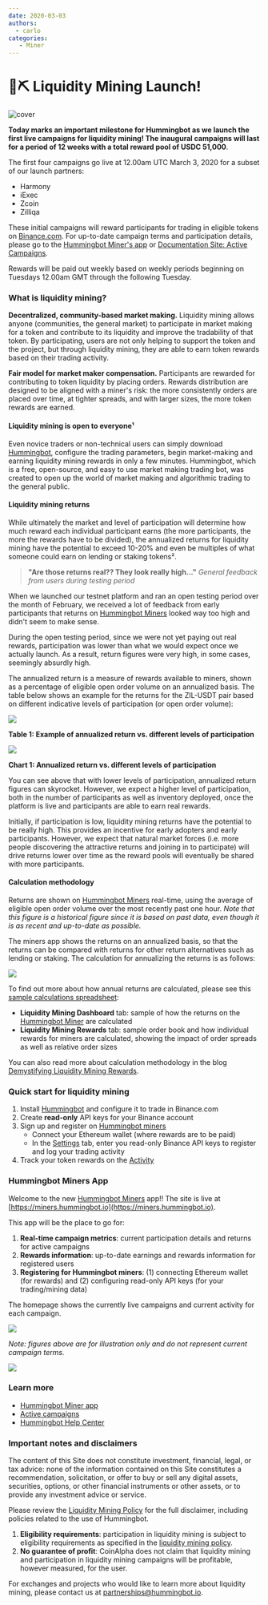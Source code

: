 ```yaml
---
date: 2020-03-03
authors:
  - carlo
categories:
   - Miner
---
```


# 🌊⛏ Liquidity Mining Launch!

![cover](cover.png)

**Today marks an important milestone for Hummingbot as we launch the first live campaigns for liquidity mining! The inaugural campaigns will last for a period of 12 weeks with a total reward pool of USDC 51,000**.

The first four campaigns go live at 12.00am UTC March 3, 2020 for a subset of our launch partners:

- Harmony
- iExec
- Zcoin
- Zilliqa

These initial campaigns will reward participants for trading in eligible tokens on [Binance.com](https://binance.com).  For up-to-date campaign terms and participation details, please go to the [Hummingbot Miner's app](https://miners.hummingbot.io) or [Documentation Site: Active Campaigns](https://miner.hummingbot.io/markets).

Rewards will be paid out weekly based on weekly periods beginning on Tuesdays 12.00am GMT through the following Tuesday.

<!-- more -->

### What is liquidity mining?

**Decentralized, community-based market making.** Liquidity mining allows anyone (communities, the general market) to participate in market making for a token and contribute to its liquidity and improve the tradability of that token.  By participating, users are not only helping to support the token and the project, but through liquidity mining, they are able to earn token rewards based on their trading activity.

**Fair model for market maker compensation.** Participants are rewarded for contributing to token liquidity by placing orders.  Rewards distribution are designed to be aligned with a miner's risk: the more consistently orders are placed over time, at tighter spreads, and with larger sizes, the more token rewards are earned.

#### Liquidity mining is open to everyone¹

Even novice traders or non-technical users can simply download [Hummingbot](https://hummingbot.io), configure the trading parameters, begin market-making and earning liquidity mining rewards in only a few minutes.  Hummingbot, which is a free, open-source, and easy to use market making trading bot, was created to open up the world of market making and algorithmic trading to the general public.

#### Liquidity mining returns

While ultimately the market and level of participation will determine how much reward each individual participant earns (the more participants, the more the rewards have to be divided), the annualized returns for liquidity mining have the potential to exceed 10-20% and even be multiples of what someone could earn on lending or staking tokens².

> **"Are those returns real?? They look really high..."**  *General feedback from users during testing period*

When we launched our testnet platform and ran an open testing period over the month of February, we received a lot of feedback from early participants that returns on [Hummingbot Miners](https://miners.hummingbot.io) looked way too high and didn't seem to make sense.

During the open testing period, since we were not yet paying out real rewards, participation was lower than what we would expect once we actually launch.  As a result, return figures were very high, in some cases, seemingly absurdly high.

The annualized return is a measure of rewards available to miners, shown as a percentage of eligible open order volume on an annualized basis.  The table below shows an example for the returns for the ZIL-USDT pair based on different indicative levels of participation (or open order volume):

![](return-sensitivity.png)

**Table 1: Example of annualized return vs. different levels of participation**

![](annualized-return-chart.png)

**Chart 1: Annualized return vs. different levels of participation**

You can see above that with lower levels of participation, annualized return figures can skyrocket.  However, we expect a higher level of participation, both in the number of participants as well as inventory deployed, once the platform is live and participants are able to earn real rewards.

Initially, if participation is low, liquidity mining returns have the potential to be really high.  This provides an incentive for early adopters and early participants.  However, we expect that natural market forces (i.e. more people discovering the attractive returns and joining in to participate) will drive returns lower over time as the reward pools will eventually be shared with more participants.

#### Calculation methodology

Returns are shown on [Hummingbot Miners](https://miners.hummingbot.io) real-time, using the average of eligible open order volume over the most recently past one hour.  *Note that this figure is a historical figure since it is based on past data, even though it is as recent and up-to-date as possible.*

The miners app shows the returns on an annualized basis, so that the returns can be compared with returns for other return alternatives such as lending or staking.  The calculation for annualizing the returns is as follows:

![](annualized-return.png)

To find out more about how annual returns are calculated, please see this [sample calculations spreadsheet](https://bit.ly/liquidityminingcalc):
- **Liquidity Mining Dashboard** tab: sample of how the returns on the [Hummingbot Miner](https://miners.hummingbot.io) are calculated
- **Liquidity Mining Rewards** tab: sample order book and how individual rewards for miners are calculated, showing the impact of order spreads as well as relative order sizes

You can also read more about calculation methodology in the blog [Demystifying Liquidity Mining Rewards](../demystifying-liquidity-mining-rewards/index.md).


### Quick start for liquidity mining

1. Install [Hummingbot](https://docs.hummingbot.org/) and configure it to trade in Binance.com
2. Create **read-only** API keys for your Binance account
3. Sign up and register on [Hummingbot miners](https://miners.hummingbot.io)
    - Connect your Ethereum wallet (where rewards are to be paid)
    - In the [Settings](https://miners.hummingbot.io/settings) tab, enter you read-only Binance API keys to register and log your trading activity
4. Track your token rewards on the [Activity](https://miners.hummingbot.io/activity)


### Hummingbot Miners App

Welcome to the new [Hummingbot Miners](https://miners.hummingbot.io) app!! The site is live at [https://miners.hummingbot.io](https://miners.hummingbot.io).

This app will be the place to go for:

1. **Real-time campaign metrics**: current participation details and returns for active campaigns
2. **Rewards information**: up-to-date earnings and rewards information for registered users
3. **Registering for Hummingbot miners**: (1) connecting Ethereum wallet (for rewards) and (2) configuring read-only API keys (for your trading/mining data) 

The homepage shows the currently live campaigns and current activity for each campaign.

![](miners-dashboard.png)


*Note: figures above are for illustration only and do not represent current campaign terms.*


![](miners-dashboard-labels.png)

### Learn more

- [Hummingbot Miner app](https://miners.hummingbot.io)
- [Active campaigns](https://miner.hummingbot.io/markets)
- [Hummingbot Help Center](https://support.hummingbot.io/miner/)


### Important notes and disclaimers

The content of this Site does not constitute investment, financial, legal, or tax advice: none of the information contained on this Site constitutes a recommendation, solicitation, or offer to buy or sell any digital assets, securities, options, or other financial instruments or other assets, or to provide any investment advice or service.

Please review the [Liquidity Mining Policy](https://coinalpha.com/liquidity-mining-policy/) for the full disclaimer, including policies related to the use of Hummingbot.

1. **Eligibility requirements**: participation in liquidity mining is subject to eligibility requirements as specified in the [liquidity mining policy](https://coinalpha.com/liquidity-mining-policy/).
2. **No guarantee of profit**: CoinAlpha does not claim that liquidity mining and participation in liquidity mining campaigns will be profitable, however measured, for the user.


For exchanges and projects who would like to learn more about liquidity mining, please contact us at [partnerships@hummingbot.io](mailto:partnerships@hummingbot.io).



